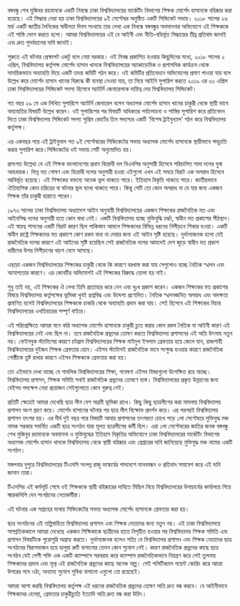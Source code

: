বঙ্গবন্ধু শেখ মুজিবর রহমানকে একটি নিবন্ধে ঢাকা বিশ্ববিদ্যালয়ের মার্কেটিং বিভাগের  শিক্ষক মোর্শেদ হাসানকে  বহিষ্কার করা হয়েছে। এই সিদ্ধান্ত নেয়া হয় ঢাকা বিশ্ববিদ্যালয়ের ৯ই সেপ্টেম্বর অনুষ্ঠিত একটি সিন্ডিকেট সভায়। ২০১৮ সালের ২৬ মার্চ একটি জাতীয় দৈনিকের স্বাধীনতা দিবস সংখ্যায় তার লেখা এক নিবন্ধে বঙ্গবন্ধুর অবমাননার অভিযোগে এই শিক্ষককে এই শাস্তি ভোগ করতে হলো। আমরা বিশ্ববিদ্যালয়ের এই বে আইনী এবং নীতি-বহির্ভূত সিদ্ধান্তের তীব্র প্রতিবাদ জানাই  এবং দ্রুত পুনর্বহালের দাবি জানাই।  


শুরুতে  এই ঘটনার প্রেক্ষাপট একটু বলে নেয়া দরকার। ওই নিবন্ধ প্রকাশিত হওয়ার কিছুদিনের মধ্যে, ২০১৮ সালের  ২ এপ্রিল, বিশ্ববিদ্যালয় কর্তৃপক্ষ মোর্শেদ হাসান খানকে বিশ্ববিদ্যালয়ের অ্যাকাডেমিক ও প্রশাসনিক কার্যক্রম থেকে সাময়িকভাবে অব্যাহতি দিয়ে  একটি তদন্ত কমিটি গঠন করে। ওই কমিটির প্রতিবেদনে অভিযোগের প্রমাণ পাওয়া যায় বলে উল্লেখ করে  মোর্শেদ হাসান খানের বিরুদ্ধে কী ব্যবস্থা নেওয়া যায়, তা নিয়ে আইনি সুপারিশ করতে ২০১৯ এর  ৩০ এপ্রিল ঢাকা বিশ্ববিদ্যালয়ের সিন্ডিকেট সদস্য হিসেবে অ্যাটর্নি জেনারেলকে   দায়িত্ব দেয় বিশ্ববিদ্যালয় সিন্ডিকেট।

গত বছর ২৯ মে এক লিখিত সুপারিশে অ্যাটর্নি জেনারেল বলেন অধ্যাপক মোর্শেদ হাসান খানের চাকুরী থেকে স্থায়ী ভাবে অব্যাহতির বিষয়টি উল্লেখ করেন।  ওই সুপারিশের পর বিষয়টি অধিকতর পর্যালোচনা ও শাস্তির সুপারিশ করে প্রতিবেদন দিতে ঢাকা বিশ্ববিদ্যালয় সিন্ডিকেট সদস্য সুপ্রিম কোর্টের  তিন সদস্যের একটি ‘বিশেষ ট্রাইবুন্যাল’ গঠন করে বিশ্ববিদ্যালয় কর্তৃপক্ষ।

এর একবছর পরে এই ট্রাইবুনাল গত  ৯ই সেপ্টেম্বরের সিন্ডিকেটের  সভায় অধ্যাপক মোর্শেদ হাসানকে স্থায়ীভাবে পদচ্যুতি করার সুপারিশ করে।সিন্ডিকেটের ওই সভায় সেটি অনুমোদিত হয়। 

প্রসংগত উল্লেখ্য যে এই শিক্ষক বাংলাদেশের প্রধান বিরোধী দল বিএনপির অনুসারী হিসেবে পরিচালিত সাদা দলের যুগ্ম আহবায়ক। ভিন্ন মত পোষণ এবং বিরোধী দলের অনুসারী হওয়া এইগুলো এখন এই সময়ে বিরাট এক অপরাধ হিসেবে আবির্ভূত হয়েছে।  এই শিক্ষকের বক্তব্যে অনেক ভুল থাকতে পারে। ইতিহাস বিকৃতি থাকতে পারে। জাতীয়ভাবে ঐতিহাসিক কোন চরিত্রের বা ঘটনার ভুল ব্যাখা থাকতে পারে। কিন্তু সেটি তো কোন অপরাধ না যে যার জন্য একজন শিক্ষক তাঁর চাকুরী হারাতে পারেন। 

১৯৭৩ সালের ঢাকা বিশ্ববিদ্যালয়  অধ্যাদেশ আইন অনুযায়ী বিশ্ববিদ্যালয়ের একজন শিক্ষকের রাজনৈতিক মত এবং আইনসিদ্ধ দলের অনুসারী হতে কোন বাধা নেই। একটি বিশ্ববিদ্যালয় হচ্ছে মুক্তিবুদ্ধি চর্চ্চা, স্বাধীন মত প্রকাশের পীঠস্থান। এই স্বায়ত্ব শাসনের একটি বিরাট কারণ ছিল পাকিস্তান আমলে শিক্ষকদের বিভিন্ন ধরনের নিপীড়নে শিকার হওয়া। একটি স্বাধীন রাষ্ট্রে শিক্ষকদের মত প্রকাশে কোণ রকম বাধা না দেয়ার জন্য এই আইন সৃষ্টি হয়েছে। দুর্ভাগ্যজনক হলো যেই রাজনৈতিক দলের কারণে এই আইনের সৃষ্টি হয়েছিল সেই রাজনৈতিক দলের আমলেই দেশ জুড়ে স্বাধীন মত প্রকাশ ধারীদের  উপর নিপীড়নের খড়গ নেমে আসছে।

এছাড়া একজন বিশ্ববিদ্যালয়ের শিক্ষকের চাকুরী থেকে কি কারণে বরখাস্ত করা যায় সেগুলোও হচ্ছে নৈতিক স্খলন এবং  অযোগ্যতার কারণে। এর কোনটির অভিযোগই এই শিক্ষকের বিরুদ্ধে তোলা হয় নাই।    

শুধু তাই নয়, এই শিক্ষকের ঐ লেখা তিনি প্রত্যাহার করে নেন এবং দুঃখ প্রকাশ করেন। একজন শিক্ষকের মত প্রকাশের বিষয়ে বিশ্ববিদ্যালয় কর্তৃপক্ষের ভূমিকা খুবই প্রশ্নবিদ্ধ এবং উদ্দেশ্য প্রণোদিত। নৈতিক স্খলনজনিত অপরাধ এবং অদক্ষতা প্রমাণিত হলেই বিশ্ববিদ্যালয়ের শিক্ষককে চাকরি থেকে অব্যাহতি প্রদান করা যায়। সেই হিসেবে এই শিক্ষকের বিচার বিশ্ববিদ্যালয়ের এখতিয়ারের সম্পূর্ণ বাইরে। 

এই পরিপ্রেক্ষিতে আমরা মনে করি অধ্যাপক মোর্শেদ হাসানকে চাকুরী চ্যুত করার কোন রকম নৈতিক বা আইনী কারণ এই বিশ্ববিদ্যালয়ের নেই এবং ছিল না। তবে রাজনৈতিক প্রভুদের তোষণ করতে বিশ্ববিদ্যালয় প্রশাসনের এই অতি উৎসাহ নতুন নয়। ফেইসবুক স্ট্যাটাসের কারণে চটগ্রাম বিশ্ববিদ্যালয়ের শিক্ষক মাইদুল ইসলাম গ্রেফতার হয়ে জেলে যান, রাজশাহী বিশ্ববিদ্যালয়ের দুইজন শিক্ষক গ্রেফতার হোন। এইসব স্ট্যাটাসই রাজনৈতিক ভাবে সংক্ষুদ্ধ হওয়ার কারণে রাজনৈতিক গোষ্ঠীকে তুষ্ট রাখার কারণে এইসব শিক্ষককে গ্রেফতার করা হয়। 

তো এইভাবে দেখা যাচ্ছে যে পাবলিক বিশ্ববিদ্যালয়ের শিক্ষা, গবেষণা এইসব বিষয়গুলো উপেক্ষিত রয়ে যাচ্ছে। বিশ্ববিদ্যালয় প্রশাসন, শিক্ষক সমিতি সবাই রাজনৈতিক প্রভুদের তোষণে ব্যস্ত। বিশ্ববিদ্যালয়ের প্রকৃত উন্নয়নের জন্য যেইসব পদক্ষেপ নেয়া প্রয়োজন সেইগুলোতে কোন গুরুত্ব নেই। 


প্রতিটি ক্ষেত্রেই আমরা দেখেছি ছাত্র লীগ বেশ অগ্রনী ভূমিকা রাখে। কিছু কিছু ছাত্রলীগের করা মামলায় বিশ্ববিদ্যালয় প্রশাসন অংশ গ্রহণ করে। মোর্শেদ হাসানের ঘটনার পর ছাত্র লীগ বিক্ষোভ প্রদর্শন করে। এর পরপরই বিশ্ববিদ্যালয় প্রশাসন তৎপর হয়। এর দীর্ঘ দুই বছর পরে বিষয়টি আবার প্রশাসনের তৎপরতা চোখে পড়ে ১লা সেপ্টেম্বরে মুক্তিযুদ্ধ মঞ্চ নামক সরকার সমর্থিত একটি ছাত্র সংগঠন যারা মূলত ছাত্রলীগের কর্মী ছিল। এরা ১লা সেপ্টেম্বরের জাতির জনক বঙ্গবন্ধু শেখ মুজিবুর রহমানকে অবমাননা ও মুক্তিযুদ্ধের ইতিহাস বিকৃতির অভিযোগে ঢাকা বিশ্ববিদ্যালয়ের মার্কেটিং বিভাগের অধ্যাপক মোর্শেদ হাসান খানকে বিশ্ববিদ্যালয় থেকে স্থায়ী বহিষ্কার এবং গ্রেপ্তারের দাবি জানিয়েছে মুক্তিযুদ্ধ মঞ্চ নামের একটি সংগঠন।

মঙ্গলবার দুপুরে বিশ্ববিদ্যালয়ের টিএসসি সংলগ্ন রাজু ভাস্কর্যের পাদদেশে মানববন্ধন ও প্রতিবাদ সমাবেশ করে এই দাবি জানান তারা।

টিএসসির এই কর্মসূচি শেষে ওই শিক্ষককে স্থায়ী বহিষ্কারের দাবিতে মিছিল নিয়ে বিশ্ববিদ্যালয়ের উপাচার্যের কার্যালয়ে গিয়ে স্মারকলিপি দেন সংগঠনের নেতাকর্মীরা।

এই ঘটনার এক সপ্তাহের মাথায় সিন্ডিকেটের সভায় অধ্যাপক মোর্শেদ হাসানকে গ্রেফতার করা হয়। 

ছাত্র সংগঠনের এই তল্পিবাহিতা বিশ্ববিদ্যালয় প্রশাসন এবং শিক্ষক নেতাদের জন্য নতুন নয়। এই ঢাকা বিশ্ববিদ্যালয়ে সাম্প্রতিককালে আমরা দেখেছে একজন শিক্ষিকাকে ছাত্রীদের হাতে নিগৃহীত হওয়ার পর বিশ্ববিদ্যালয় শিক্ষক সমিতি এবং প্রশাসন বিষয়টিকে পুরোপুরি অগ্রাহ্য করতে। দুর্ভাগ্যজনক হলেও সত্যি যে বিশ্ববিদ্যালয় প্রশাসন এবং শিক্ষক নেতাদের ছাত্র সংগঠনের বিরাগভাজন হয়ে হালুয়া রুটি বাগানোর তেমন কোন সুযোগ নেই। কারণ রাজনৈতিক প্রভুদের কাছে ছাত্র সংগঠন যেই পেশী শক্তি এক একটি ক্যাম্পাসে সরবরাহ করে ক্যাম্পাস রাজনৈতিকভাবে নিয়ন্ত্রণ করে সেই তুলনায় শিক্ষকদের প্রভাব এবং মূল্য এই রাজনৈতিক প্রভুদের কাছে অনেক অল্প। সেই পলিটিক্যাল পয়েন্ট স্কোরিং করে আরো উপরের পদে ওঠা, অন্যান্য সুযোগ সুবিধা বাগানো এগুলো তো রয়েছেই। 

আমরা আশা করছি বিশ্ববিদ্যালয় কর্তৃপক্ষ এই ধরনের রাজনৈতিক প্রভুদের তোষণ অতি দ্রুত বন্ধ করবে। বে আইনীভাবে শিক্ষকদের হেনস্থা, গ্রেফতার চাকুরীচ্যুতি ইত্যাদি অতি দ্রুত বন্ধ করা উচিৎ। 



